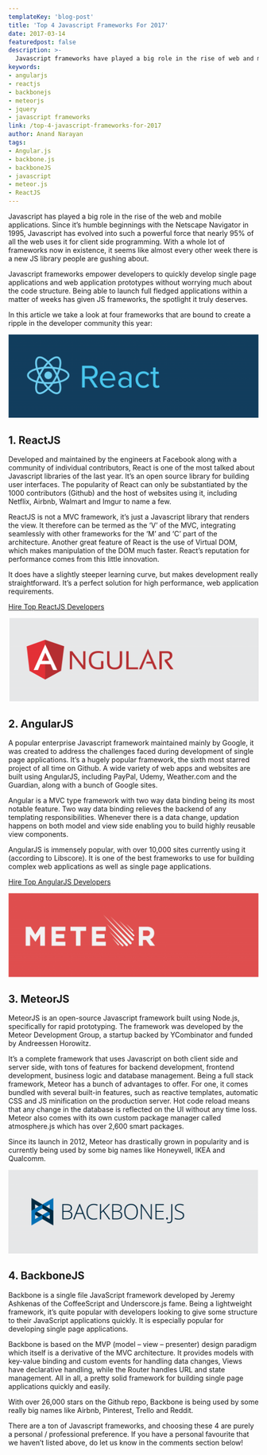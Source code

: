 ```yaml
---
templateKey: 'blog-post'
title: 'Top 4 Javascript Frameworks For 2017'
date: 2017-03-14
featuredpost: false
description: >-
  Javascript frameworks have played a big role in the rise of web and mobile applications. We list the top 4 javascript frameworks to lookout for in this year
keywords:
- angularjs
- reactjs
- backbonejs
- meteorjs
- jquery
- javascript frameworks
link: /top-4-javascript-frameworks-for-2017
author: Anand Narayan
tags:
- Angular.js
- backbone.js
- backboneJS
- javascript
- meteor.js
- ReactJS
---
```

Javascript has played a big role in the rise of the web and mobile applications. Since it’s humble beginnings with the Netscape Navigator in 1995, Javascript has evolved into such a powerful force that nearly 95% of all the web uses it for client side programming. With a whole lot of frameworks now in existence, it seems like almost every other week there is a new JS library people are gushing about.

Javascript frameworks empower developers to quickly develop single page applications and web application prototypes without worrying much about the code structure. Being able to launch full fledged applications within a matter of weeks has given JS frameworks, the spotlight it truly deserves.

In this article we take a look at four frameworks that are bound to create a ripple in the developer community this year:

![ReactJSDevelopers](./images/TopJSFrameworks-React-1024x342.png)

## 1. ReactJS
Developed and maintained by the engineers at Facebook along with a community of individual contributors, React is one of the most talked about Javascript libraries of the last year. It’s an open source library for building user interfaces. The popularity of React can only be substantiated by the 1000 contributors (Github) and the host of websites using it, including Netflix, Airbnb, Walmart and Imgur to name a few.

ReactJS is not a MVC framework, it’s just a Javascript library that renders the view. It therefore can be termed as the ‘V’ of the MVC, integrating seamlessly with other frameworks for the ‘M’ and ‘C’ part of the architecture. Another great feature of React is the use of Virtual DOM, which makes manipulation of the DOM much faster. React’s reputation for performance comes from this little innovation.

It does have a slightly steeper learning curve, but makes development really straightforward. It’s a perfect solution for high performance, web application requirements.

[Hire Top ReactJS Developers](/react-js-development/)

 
![AngularJS-Developers](./images/TopJSFrameworks-Angular-1024x342.png)

## 2. AngularJS
A popular enterprise Javascript framework maintained mainly by Google, it was created to address the challenges faced during development of single page applications. It’s a hugely popular framework, the sixth most starred project of all time on Github. A wide variety of web apps and websites are built using AngularJS, including PayPal, Udemy, Weather.com and the Guardian, along with a bunch of Google sites.

Angular is a MVC type framework with two way data binding being its most notable feature. Two way data binding relieves the backend of any templating responsibilities. Whenever there is a data change, updation happens on both model and view side enabling you to build highly reusable view components.

AngularJS is immensely popular, with over 10,000 sites currently using it (according to Libscore). It is one of the best frameworks to use for building complex web applications as well as single page applications.

[Hire Top AngularJS Developers](hire-angularjs-development-company/)

 
![MeteorJSDevelopers](./images/TopJSFrameworks-Meteor-1024x342.png)

## 3. MeteorJS
MeteorJS is an open-source Javascript framework built using Node.js, specifically for rapid prototyping. The framework was developed by the Meteor Development Group, a startup backed by YCombinator and funded by Andreessen Horowitz.

It’s a complete framework that uses Javascript on both client side and server side, with tons of features for backend development, frontend development, business logic and database management. Being a full stack framework, Meteor has a bunch of advantages to offer. For one, it comes bundled with several built-in features, such as reactive templates, automatic CSS and JS minification on the production server. Hot code reload means that any change in the database is reflected on the UI without any time loss. Meteor also comes with its own custom package manager called atmosphere.js which has over 2,600 smart packages.

Since its launch in 2012, Meteor has drastically grown in popularity and is currently being used by some big names like Honeywell, IKEA and Qualcomm.

 
![JavascriptDevelopers](./images/TopJSFrameworks-Backbone-1024x342.png)

## 4. BackboneJS
Backbone is a single file JavaScript framework developed by Jeremy Ashkenas of the CoffeeScript and Underscore.js fame. Being a lightweight framework, it’s quite popular with developers looking to give some structure to their JavaScript applications quickly.
It is especially popular for developing single page applications.

Backbone is based on the MVP (model – view – presenter) design paradigm which itself is a derivative of the MVC architecture. It provides models with key-value binding and custom events for handling data changes, Views have declarative handling, while the Router handles URL and state management. All in all, a pretty solid framework for building single page applications quickly and easily.

With over 26,000 stars on the Github repo, Backbone is being used by some really big names like Airbnb, Pinterest, Trello and Reddit.

 
There are a ton of Javascript frameworks, and choosing these 4 are purely a personal / professional preference. If you have a personal favourite that we haven’t listed above, do let us know in the comments section below!
